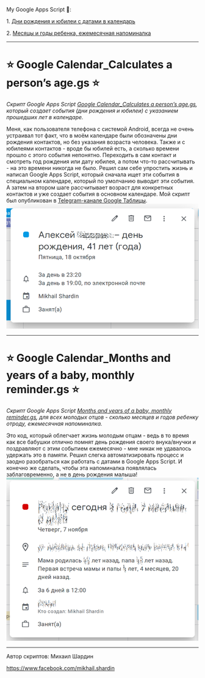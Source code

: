 My Google Apps Script :calendar::

1\. [Дни рождения и юбилеи с датами в календарь](https://github.com/empenoso/Google-Apps-Script#star-google-calendar_%D1%81alculates-a-persons-agegs-star)

2\. [Месяцы и годы ребенка, ежемесячная напоминалка](https://github.com/empenoso/Google-Apps-Script#star-google-calendar_months-and-years-of-a-baby-monthly-remindergs-star)
________
# :star: Google Calendar_Сalculates a person’s age.gs :star:
*Скрипт Google Apps Script [Google Calendar_Сalculates a person’s age.gs](/Google%20Calendar_%D0%A1alculates%20a%20person%E2%80%99s%20age.gs), который создает события (дни рождения и юбилеи) с указанием прошедших лет в календаре.*

Меня, как пользователя телефона с системой Android, всегда не очень устраивал тот факт, что в моём календаре были обозначены дни рождения контактов, но без указания возраста человека.
Также и с юбилеями контактов - вроде бы юбилей есть, а сколько времени прошло с этого события непонятно. Переходить в сам контакт и смотреть год рождения или дату юбилея, а потом что-то рассчитывать - на это времени никогда не было. Решил сам себе упростить жизнь и написал Google Apps Script, который сначала ищет эти события в специальном календаре, который по умолчанию выводит эти события. А затем на втором шаге рассчитывает возраст для конкретных контактов и уже создает события в основном календаре. Мой скрипт был опубликован в [Telegram-канале Google Таблицы](https://t.me/google_sheets/365).
![Событие в календаре](/Google%20Calendar_%D0%A1alculates%20a%20person%E2%80%99s%20age.png)
________
# :star: Google Calendar_Months and years of a baby, monthly reminder.gs :star:
*Скрипт Google Apps Script [Months and years of a baby, monthly reminder.gs](/Google%20Calendar_Months%20and%20years%20of%20a%20baby%2C%20monthly%20reminder.gs), для всех молодых отцов - сколько месяцев и годов ребенку отроду, ежемесячная напоминалка.*

Это код, который облегчает жизнь молодым отцам - ведь в то время как все бабушки отлично помнят день рождения своего внука/внучки и поздравляют с этим событием ежемесячно - мне никак не удавалось удержать это в памяти. Решил слегка автоматизировать процесс и заодно разобраться как работать с датами в Google Apps Script. И конечно же сделать, чтобы эта напоминалка появлялась заблаговременно, а не в день рождения малыша!
![Событие в календаре](/Google%20Calendar_Months%20and%20years%20of%20a%20baby%2C%20monthly%20reminder.png)
________
Автор скриптов: Михаил Шардин

https://www.facebook.com/mikhail.shardin
